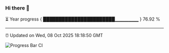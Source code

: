 ### Hi there 👋

⏳ Year progress { ███████████████████████▁▁▁▁▁▁▁ } 76.92 %

---

⏰ Updated on Wed, 08 Oct 2025 18:18:50 GMT

![Progress Bar CI](https://github.com/code-lakshay/GitHub-Actions-Demo/workflows/Progress%20Bar%20CI/badge.svg)
